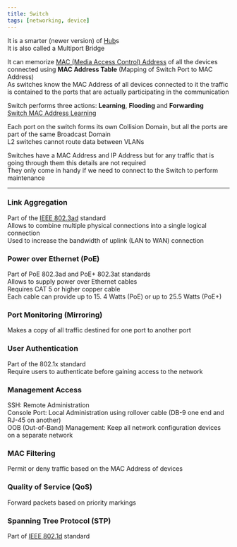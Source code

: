 ```yaml
---
title: Switch
tags: [networking, device]
---
```


It is a smarter (newer version) of [Hub](Hub.md)s  
It is also called a Multiport Bridge

It can memorize [MAC (Media Access Control) Address](../../Layer-wise%20Concepts/Data%20Link%20Layer%20Concepts/MAC%20(Media%20Access%20Control)%20Address.md) of all the devices connected using **MAC Address Table** (Mapping of Switch Port to MAC Address)  
As switches know the MAC Address of all devices connected to it the traffic is contained to the ports that are actually participating in the communication


Switch performs three actions: **Learning**, **Flooding** and **Forwarding**  
[Switch MAC Address Learning](Switch%20MAC%20Address%20Learning.md)

Each port on the switch forms its own Collision Domain, but all the ports are part of the same Broadcast Domain  
L2 switches cannot route data between VLANs

Switches have a MAC Address and IP Address but for any traffic that is going through them this details are not required  
They only come in handy if we need to connect to the Switch to perform maintenance

---

### Link Aggregation

Part of the <u>IEEE 802.3ad</u> standard  
Allows to combine multiple physical connections into a single logical connection  
Used to increase the bandwidth of uplink (LAN to WAN) connection

### Power over Ethernet (PoE)

Part of PoE 802.3ad and PoE+ 802.3at standards  
Allows to supply power over Ethernet cables  
Requires CAT 5 or higher copper cable  
Each cable can provide up to 15. 4 Watts (PoE) or up to 25.5 Watts (PoE+)  

### Port Monitoring (Mirroring)

Makes a copy of all traffic destined for one port to another port

### User Authentication

Part of the 802.1x standard  
Require users to authenticate before gaining access to the network

### Management Access

SSH: Remote Administration  
Console Port: Local Administration using rollover cable (DB-9 one end and RJ-45 on another)  
OOB (Out-of-Band) Management: Keep all network configuration devices on a separate network

### MAC Filtering

Permit or deny traffic based on the MAC Address of devices

### Quality of Service (QoS)

Forward packets based on priority markings

### Spanning Tree Protocol (STP)

Part of <u>IEEE 802.1d</u> standard